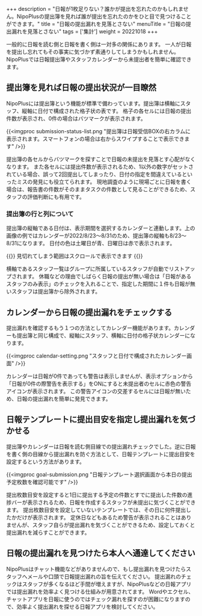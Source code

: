 +++
description = "日報が1枚足りない？誰かが提出を忘れたのかもしれません。NipoPlusの提出簿を見れば誰が提出を忘れたのかをひと目で見つけることができます。"
title = "日報の提出漏れを見落とさない"
menuTitle = "日報の提出漏れを見落とさない"
tags = ['集計']
weight = 20221018
+++

一般的に日報を読む側と日報を書く側は一対多の関係にあります。
一人が日報を提出し忘れてもその事実に気づかず素通りしてしまうかもしれません。
NipoPlusでは日報提出簿やスタッフカレンダーから未提出者を簡単に確認できます。

## 提出簿を見れば日報の提出状況が一目瞭然

NipoPlusには提出簿という機能が標準で備わっています。提出簿は横軸にスタッフ、縦軸に日付で構成された格子状の表です。
格子の各セルには日報の提出件数が表示され、0件の場合はバツマークが表示されます。

{{<imgproc submission-status-list.png "提出簿は日報受信BOXの右カラムに表示されます。スマートフォンの場合は右からスワイプすることで表示できます" />}}

提出簿の各セルからバツマークを探すことで日報の未提出を見落とす心配がなくなります。
また各セルには提出件数が表示されるため、1以外の数字がセットされている場合、誤って2回提出してしまったり、日付の指定を間違えているといったミスの発見にも役立てられます。
現地調査のように現場ごとに日報を書く場合は、報告書の件数がそのままタスクの件数として見ることができるため、スタッフの評価判断にも有用です。

### 提出簿の行と列について

提出簿の縦軸である日付は、表示期間を選択するカレンダーと連動します。上の画像の例ではカレンダーが2022/8/23〜8/31のため、提出簿の縦軸も8/23〜8/31になります。
日付の色は土曜日が青、日曜日は赤で表示されます。

{{<alice pos="right" icon="here">}}
見切れてしまう範囲はスクロールで表示できます
{{</alice>}}

横軸であるスタッフ一覧はグループに所属しているスタッフが自動でリストアップされます。
休職などの理由でしばらく日報の提出が無い場合は「日報があるスタッフのみ表示」のチェックを入れることで、指定した期間に１件も日報が無いスタッフは提出簿から除外されます。

## カレンダーから日報の提出漏れをチェックする

提出漏れを確認するもう１つの方法としてカレンダー機能があります。カレンダーも提出簿と同じ構成で、縦軸にスタッフ、横軸に日付の格子状カレンダーになります。

{{<imgproc calendar-setting.png "スタッフと日付で構成されたカレンダー画面" />}}

カレンダーは日報が0件であっても警告は表示しませんが、表示オプションから「日報が0件の際警告を表示する」をONにすると未提出者のセルに赤色の警告アイコンが表示されます。
この警告アイコンの交差するセルには日報が無いため、日報の提出漏れを簡単に発見できます。

## 日報テンプレートに提出目安を指定し提出漏れを気づかせる

提出簿やカレンダーは日報を読む側目線での提出漏れチェックでした。逆に日報を書く側の目線から提出漏れを防ぐ方法として、日報テンプレートに提出目安を設定するという方法があります。

{{<imgproc goal-submission.png "日報テンプレート選択画面から本日の提出予定枚数を確認可能です" />}}

提出枚数目安を設定すると1日に提出する予定の件数とすでに提出した件数の進捗バーが表示されるため、日報を作成するスタッフが未提出に気づくことができます。
提出枚数目安を設定していないテンプレートでは、その日に何件提出したかだけが表示されます。
定休日などもあるため警告が表示されることはありませんが、スタッフ自らが提出漏れを気づくことができるため、設定しておくと提出漏れを減らすことができます。

## 日報の提出漏れを見つけたら本人へ通達してください

NipoPlusはチャット機能などがありませんので、もし提出漏れを見つけたらスタッフへメールや口頭で日報提出漏れの旨を伝えてください。
提出漏れのチェックはスタッフが多くなるほど手間が増えますが、NipoPlusなどの日報アプリでは提出漏れを効率よく見つける仕組みが用意されてます。
Wordやエクセル、チャットアプリを日報に使うのではチェック漏れを探すのが困難になりますので、効率よく提出漏れを探せる日報アプリを検討してください。